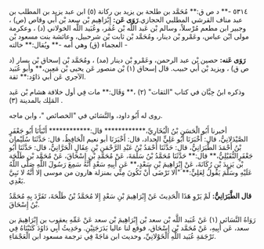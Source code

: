 ٥٣١٤ -** د ص ق:** مُحَمَّد بن طلحة بن يزيد بن ركانة (٥) ابن عبد يزيد بن المطلب بن عبد مناف القرشي المطلبي الحجازي.**رَوَى عَن:** إِبْرَاهِيم بْن سعد بْن أَبي وقاص (ص) ، وجبير ابن مطعم مُرْسلاً، وسالم بْن عَبد اللَّه بْن عُمَر، وعُبَيد اللَّه الخولاني (د) ، وعكرمة مولى ابْن عباس، وعَمْرو بْن دينار، ومُحَمَّد بْن ثابت بْن شرحبيل، وعائشة بنت مسعود بْن العجماء (ق) وهي أمه -** ويُقال:** خالته -

**رَوَى عَنه:** حصين بْن عبد الرحمن، وعَمْرو بْن دينار (مد) ، ومُحَمَّد بْن إسحاق بْن يسار (د ص ق) ، ويزيد بْن أَبي حبيب. قال إسحاق (١) بْن منصور عَن يحيى بْن مَعِين،** وأبو عُبَيد الآجري عَن أبي دَاوُد:** ثقة.

وذكره ابنُ حِبَّان في كتاب "الثقات" (٢) ،** وَقَال:** مات فِي أول خلافة هشام بْن عَبد المَلِك بالمدينة (٣) .

روى له أَبُو داود، والنَّسَائي في "الخصائص "، وابن ماجه.

أخبرنا أَبُو الْحَسَنِ بْنُ الْبُخَارِيِّ،************ قال:************ أَنْبَأَنَا أَبُو جَعْفَرٍ الصَّيْدَلانِيُّ، قال: أَخْبَرَنَا أَبُو عَلِيٍّ الحداد، قال: أَخْبَرَنَا أبو نعيم الْحَافِظُ، قال: حَدَّثَنَا سُلَيْمان بْنُ أَحْمَدَ الطَّبَرَانِيُّ، قال: حَدَّثَنَا أَحْمَدُ بْنُ عَبْدِ الرَّحْمَنِ بْنِ عِقَالٍ الْحَرَّانِيُّ، قال: حَدَّثَنَا أَبُو جَعْفَرٍالنُّفَيْلِيُّ،** قال:** حَدَّثَنَا مُحَمَّدُ بْنُ سَلَمَةَ، عَنْ مُحَمَّدِ بْنِ إِسْحَاقَ، عَنْ مُحَمَّد بْن طَلْحَة بْن يَزِيدَ بْنِ رُكَانَةَ، عَنْ إِبْرَاهِيمَ بْنِ سَعْدٍ،** عَن أَبِيهِ سَعْدٍ أَنَّهُ سَمِعَ رَسُولَ اللَّهِ صَلَّى اللَّهُ عَلَيْهِ وسَلَّمَ يَقُولُ لِعَلِيٍّ:** "أَلا تَرْضَى أَنْ تَكُونَ مِنِّي بمنزلة هارون من موسى إلا أَنَّهُ لا نَبِيَّ بَعْدِي.

**قال الطَّبَرَانِيُّ:** لَمْ يَرْوِ هَذَا الْحَدِيثَ عَنْ إِبْرَاهِيمَ بْنِ سَعْدٍ إِلا مُحَمَّدُ بْنُ طَلْحَةَ، تَفَرَّدَ بِهِ مُحَمَّدُ بْنُ إِسْحَاقَ.

رَوَاهُ النَّسَائي (١) عَنْ عُبَيد اللَّه بْن سعد بْن إِبْرَاهِيمَ بْن سعد عَنْ عَمِّهِ يعقوب بن إِبْرَاهِيمَ بن سعد، عَن أَبِيهِ، عَنْ مُحَمَّد بْن إِسْحَاق، فوقع لنا عاليا بَدَرَجَتِيْنِ. وحَدِيثُ أَبِي دَاوُدَ كَتَبْنَاهُ فِي تَرْجَمَةِ عُبَيد اللَّهِ الْخَوْلانِيِّ، وحديث ابن مَاجَهْ فِي ترجمة مسعود ابن الْعَجْمَاءِ.